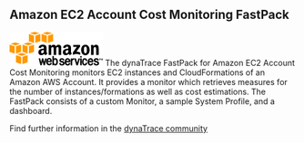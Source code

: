 ## Amazon EC2 Account Cost Monitoring FastPack

![images_community/download/attachments/64192516/icon.png](images_community/download/attachments/64192516/icon.png) The dynaTrace FastPack for Amazon EC2
Account Cost Monitoring monitors EC2 instances and CloudFormations of an Amazon AWS Account. It provides a monitor which retrieves measures for the number of
instances/formations as well as cost estimations. The FastPack consists of a custom Monitor, a sample System Profile, and a dashboard.

Find further information in the [dynaTrace community](https://community.compuwareapm.com/community/display/DL/Amazon+EC2+Account+Cost+Monitoring+FastPack)     


